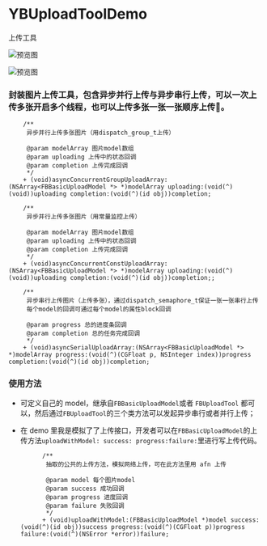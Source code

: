 # YBUploadToolDemo
 上传工具


![预览图](https://raw.githubusercontent.com/wangyingbo/YBUploadToolDemo/master/gif.gif)



![预览图](https://raw.githubusercontent.com/wangyingbo/YBUploadToolDemo/master/1.png)


### 封装图片上传工具，包含异步并行上传与异步串行上传，可以一次上传多张开启多个线程，也可以上传多张一张一张顺序上传。

		/**
		 异步并行上传多张图片（用dispatch_group_t上传）
			
		 @param modelArray 图片model数组
		 @param uploading 上传中的状态回调
		 @param completion 上传完成回调
		 */
		+ (void)asyncConcurrentGroupUploadArray:(NSArray<FBBasicUploadModel *> *)modelArray uploading:(void(^)(void))uploading completion:(void(^)(id obj))completion;
			
		/**
		 异步并行上传多张图片（用常量监控上传）
			
		 @param modelArray 图片model数组
		 @param uploading 上传中的状态回调
		 @param completion 上传完成回调
		 */
		+ (void)asyncConcurrentConstUploadArray:(NSArray<FBBasicUploadModel *> *)modelArray uploading:(void(^)(void))uploading completion:(void(^)(id obj))completion;;
			
		/**
		 异步串行上传图片（上传多张），通过dispatch_semaphore_t保证一张一张串行上传
		 每个model的回调可通过每个model的属性block回调
		 
		 @param progress 总的进度条回调
		 @param completion 总的任务完成回调
		 */
		+ (void)asyncSerialUploadArray:(NSArray<FBBasicUploadModel *> *)modelArray progress:(void(^)(CGFloat p, NSInteger index))progress completion:(void(^)(id obj))completion;


### 使用方法

+ 可定义自己的 model，继承自`FBBasicUploadModel`或者 `FBUploadTool` 都可以，然后通过`FBUploadTool`的三个类方法可以发起异步串行或者并行上传；
+ 在 demo 里我是模拟了了上传接口，开发者可以在`FBBasicUploadModel`的上传方法`uploadWithModel: success: progress:failure:`里进行写上传代码。

			/**
			 抽取的公共的上传方法，模拟网络上传，可在此方法里用 afn 上传
			 
			 @param model 每个图片model
			 @param success 成功回调
			 @param progress 进度回调
			 @param failure 失败回调
			 */
			+ (void)uploadWithModel:(FBBasicUploadModel *)model success:(void(^)(id obj))success progress:(void(^)(CGFloat p))progress failure:(void(^)(NSError *error))failure;